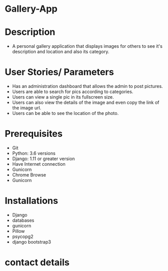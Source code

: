 # Gallery-App

# Description
 
 - A personal gallery application that displays images for others to see it's description and location
 and also its category.

 # User Stories/ Parameters

 - Has an administration dashboard that allows the admin to post pictures.
 - Users are able to search for pics according to categories.
 - Users can view a single pic in its fullscreen size.
 - Users can also view the details of the image and even copy the link of the image url.
 - Users can be able to see the location of the photo.

 # Prerequisites
 - Git
 - Python: 3.6 versions
 - Django: 1.11 or greater version
 - Have Internet connection
 - Gunicorn
 - Chrome Browse
 - Gunicorn

 # Installations
 - Django
 - databases
 - gunicorn
 - Pillow
 - psycopg2
 - django bootstrap3

 # contact details
 



